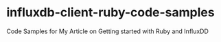 # influxdb-client-ruby-code-samples
Code Samples for My Article on Getting started with Ruby and InfluxDD
